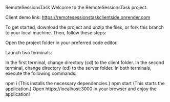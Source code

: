 RemoteSessionsTask
Welcome to the RemoteSessionsTask project.

Client demo link: https://remotesessionstaskclientside.onrender.com

To get started, download the project and unzip the files, or fork this branch to your local machine. Then, follow these steps:

Open the project folder in your preferred code editor.

Launch two terminals:

In the first terminal, change directory (cd) to the client folder.
In the second terminal, change directory (cd) to the server folder.
In both terminals, execute the following commands:

npm i (This installs the necessary dependencies.)
npm start (This starts the application.)
Open https://localhost:3000 in your browser and enjoy the application!
